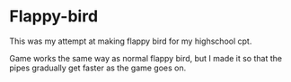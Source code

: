 # Flappy-bird
This was my attempt at making flappy bird for my highschool cpt.

Game works the same way as normal flappy bird, but I made it so that the pipes gradually get faster as the game goes on.
